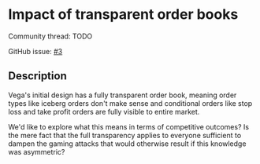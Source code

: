 # Impact of transparent order books

Community thread: TODO

GitHub issue: [#3](https://github.com/vegaprotocol/research/issues/3)

## Description

Vega's initial design has a fully transparent order book, meaning order types like iceberg orders don't make sense and conditional orders like stop loss and take profit orders are fully visible to entire market.

We'd like to explore what this means in terms of competitive outcomes? Is the mere fact that the full transparency applies to everyone sufficient to dampen the gaming attacks that would otherwise result if this knowledge was asymmetric?